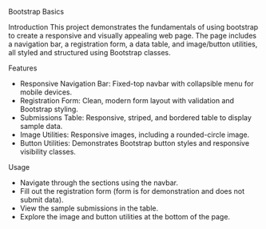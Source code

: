 Bootstrap Basics

Introduction
This project demonstrates the fundamentals of using bootstrap to create a responsive and visually appealing web page. 
The page includes a navigation bar, a registration form, a data table, and image/button utilities, all styled and structured using Bootstrap classes.

Features
- Responsive Navigation Bar: Fixed-top navbar with collapsible menu for mobile devices.
- Registration Form: Clean, modern form layout with validation and Bootstrap styling.
- Submissions Table: Responsive, striped, and bordered table to display sample data.
- Image Utilities: Responsive images, including a rounded-circle image.
- Button Utilities: Demonstrates Bootstrap button styles and responsive visibility classes.

Usage
- Navigate through the sections using the navbar.
- Fill out the registration form (form is for demonstration and does not submit data).
- View the sample submissions in the table.
- Explore the image and button utilities at the bottom of the page.

